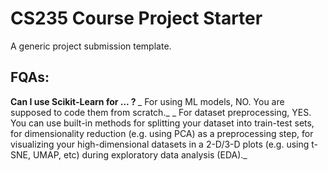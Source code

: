 # CS235 Course Project Starter

A generic project submission template.

## FQAs:
<b> Can I use Scikit-Learn for ... ? </b>
_ For using ML models, NO. You are supposed to code them from scratch._ 
_ For dataset preprocessing, YES. You can use built-in methods for splitting your dataset into train-test sets, for dimensionality reduction (e.g. using PCA) as a preprocessing step, for visualizing your high-dimensional datasets in a 2-D/3-D plots (e.g. using t-SNE, UMAP, etc) during exploratory data analysis (EDA)._ 